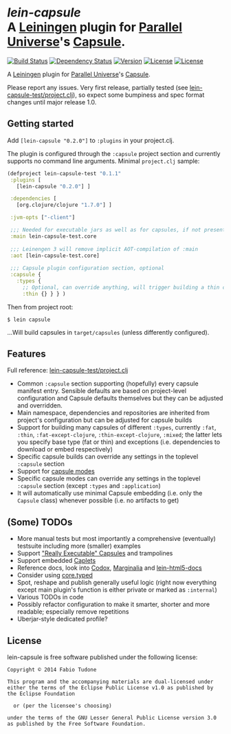 # *lein-capsule*<br/>A [Leiningen](https://github.com/technomancy/leiningen) plugin for [Parallel Universe](http://www.paralleluniverse.co)'s [Capsule](https://github.com/puniverse/capsule).
[![Build Status](http://img.shields.io/travis/circlespainter/lein-capsule.svg?style=flat)](https://travis-ci.org/circlespainter/lein-capsule) [![Dependency Status](https://www.versioneye.com/user/projects/54379f97b2a9c5aed60000d3/badge.svg?style=flat)](https://www.versioneye.com/user/projects/54379f97b2a9c5aed60000d3) [![Version](http://img.shields.io/badge/version-0.1.1-red.svg?style=flat)](https://github.com/circlespainter/lein-capsule) [![License](http://img.shields.io/badge/license-EPL-blue.svg?style=flat)](https://www.eclipse.org/legal/epl-v10.html) [![License](http://img.shields.io/badge/license-LGPL-blue.svg?style=flat)](https://www.gnu.org/licenses/lgpl.html)

A [Leiningen](https://github.com/technomancy/leiningen) plugin for
[Parallel Universe](http://www.paralleluniverse.co)'s
[Capsule](https://github.com/puniverse/capsule).

Please report any issues. Very first release, partially tested
(see [lein-capsule-test/project.clj](../master/test_projects/lein-capsule-test/project.clj)),
so expect some bumpiness and spec format changes until major release 1.0.

## Getting started

Add `[lein-capsule "0.2.0"]` to `:plugins` in your project.clj.

The plugin is configured through the `:capsule` project section and currently supports no command line arguments. Minimal `project.clj` sample:

```clojure
(defproject lein-capsule-test "0.1.1"
 :plugins [
   [lein-capsule "0.2.0"] ]

 :dependencies [
   [org.clojure/clojure "1.7.0"] ]

 :jvm-opts ["-client"]

 ;;; Needed for executable jars as well as for capsules, if not present an artifact executable will be assumed
 :main lein-capsule-test.core
  
 ;;; Leinengen 3 will remove implicit AOT-compilation of :main
 :aot [lein-capsule-test.core]
  
 ;;; Capsule plugin configuration section, optional
 :capsule {
   :types {
     ;; Optional, can override anything, will trigger building a thin capsule
     :thin {} } } )
```

Then from project root:

    $ lein capsule

...Will build capsules in `target/capsules` (unless differently configured).

## Features

Full reference: [lein-capsule-test/project.clj](../master/lein-capsule-test/project.clj)

- Common `:capsule` section supporting (hopefully) every capsule manifest entry. Sensible defaults are based
on project-level configuration and Capsule defaults themselves but they can be adjusted and overridden.
- Main namespace, dependencies and repositories are inherited from project's configuration but can be adjusted
  for capsule builds
- Support for building many capsules of different `:types`, currently `:fat`, `:thin`, `:fat-except-clojure`,
`:thin-except-clojure`, `:mixed`; the latter lets you specify  base type (fat or thin) and exceptions
(i.e. dependencies to download or embed respectively)
- Specific capsule builds can override any settings in the toplevel `:capsule` section
- Support for [capsule modes](https://github.com/puniverse/capsule#capsule-configuration-and-modes)
- Specific capsule modes can override any settings in the toplevel `:capsule` section (except `:types` and
`:application`)
- It will automatically use minimal Capsule embedding (i.e. only the `Capsule` class) whenever possible
(i.e. no artifacts to get)

## (Some) TODOs

- More manual tests but most importantly a comprehensive (eventually) testsuite including more (smaller) examples
- Support ["Really Executable" Capsules](https://github.com/puniverse/capsule#really-executable-capsules) and trampolines
- Support embedded [Caplets](https://github.com/puniverse/capsule#caplets)
- Reference docs, look into [Codox](https://github.com/weavejester/codox),
[Marginalia](https://github.com/gdeer81/marginalia) and [lein-html5-docs](https://github.com/tsdh/lein-html5-docs)
- Consider using [core.typed](https://github.com/clojure/core.typed)
- Spot, reshape and publish generally useful logic (right now everything except main plugin's function is either
private or marked as `:internal`) 
- Various TODOs in code
- Possibly refactor configuration to make it smarter, shorter and more readable; especially remove repetitions
- Uberjar-style dedicated profile?

## License

lein-capsule is free software published under the following license:

```
Copyright © 2014 Fabio Tudone

This program and the accompanying materials are dual-licensed under
either the terms of the Eclipse Public License v1.0 as published by
the Eclipse Foundation

  or (per the licensee's choosing)

under the terms of the GNU Lesser General Public License version 3.0
as published by the Free Software Foundation.
